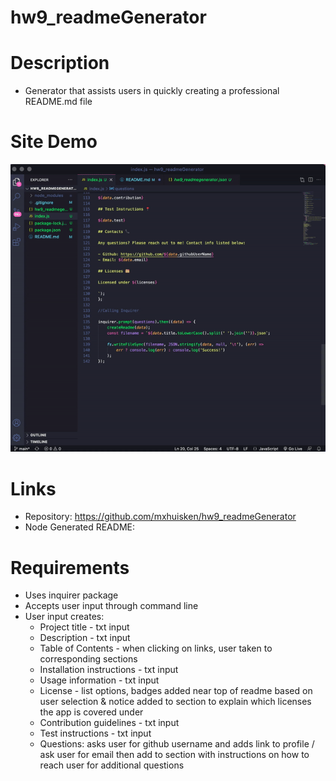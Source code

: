 # hw9_readmeGenerator

# Description

- Generator that assists users in quickly creating a professional README.md file 

# Site Demo

![Visual](./gif/hw9.gif)

# Links

- Repository: https://github.com/mxhuisken/hw9_readmeGenerator
- Node Generated README: 

# Requirements

- Uses inquirer package
- Accepts user input through command line
- User input creates:
    - Project title - txt input
    - Description - txt input
    - Table of Contents - when clicking on links, user taken to corresponding sections
    - Installation instructions - txt input
    - Usage information - txt input
    - License - list options, badges added near top of readme based on user selection & notice added to section to explain which licenses the app is covered under
    - Contribution guidelines - txt input
    - Test instructions - txt input
    - Questions: asks user for github username and adds link to profile / ask user for email then add to section with instructions on how to reach user for additional questions